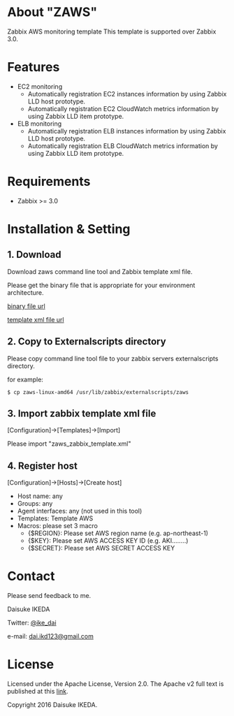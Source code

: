 # About "ZAWS"

Zabbix AWS monitoring template
This template is supported over Zabbix 3.0.

# Features

* EC2 monitoring
    * Automatically registration EC2 instances information by using Zabbix LLD host prototype.
    * Automatically registration EC2 CloudWatch metrics information by using Zabbix LLD item prototype.
* ELB monitoring
    * Automatically registration ELB instances information by using Zabbix LLD host prototype.
    * Automatically registration ELB CloudWatch metrics information by using Zabbix LLD item prototype.

# Requirements

* Zabbix >= 3.0

# Installation & Setting

## 1. Download

Download zaws command line tool and Zabbix template xml file.

Please get the binary file that is appropriate for your environment architecture.

[binary file url](https://github.com/ike-dai/zaws/releases)

[template xml file url](https://github.com/ike-dai/zaws/tree/master/templates/zaws_zabbix_template.xml)

## 2. Copy to Externalscripts directory

Please copy command line tool file to your zabbix servers externalscripts directory.

for example:

    $ cp zaws-linux-amd64 /usr/lib/zabbix/externalscripts/zaws

## 3. Import zabbix template xml file

[Configuration]->[Templates]->[Import]

Please import "zaws_zabbix_template.xml"

## 4. Register host

[Configuration]->[Hosts]->[Create host]

* Host name: any
* Groups: any
* Agent interfaces: any (not used in this tool)
* Templates: Template AWS
* Macros: please set 3 macro
    * {$REGION}: Please set AWS region name (e.g. ap-northeast-1)
    * {$KEY}: Please set AWS ACCESS KEY ID (e.g. AKI........)
    * {$SECRET}: Please set AWS SECRET ACCESS KEY

# Contact

Please send feedback to me.

Daisuke IKEDA

Twitter: [@ike_dai](https://twitter.com/ike_dai)

e-mail: <dai.ikd123@gmail.com>

# License

Licensed under the Apache License, Version 2.0. The Apache v2 full text is published at this [link](http://www.apache.org/licenses/LICENSE-2.0).

Copyright 2016 Daisuke IKEDA.
